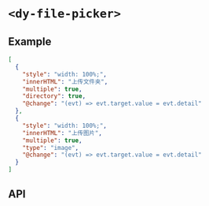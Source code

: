 # `<dy-file-picker>`

## Example

<gbp-example name="dy-file-picker" src="https://jspm.dev/duoyun-ui/elements/file-picker">

```json
[
  {
    "style": "width: 100%;",
    "innerHTML": "上传文件夹",
    "multiple": true,
    "directory": true,
    "@change": "(evt) => evt.target.value = evt.detail"
  },
  {
    "style": "width: 100%;",
    "innerHTML": "上传图片",
    "multiple": true,
    "type": "image",
    "@change": "(evt) => evt.target.value = evt.detail"
  }
]
```

</gbp-example>

## API

<gbp-api src="/src/elements/file-picker.ts"></gbp-api>

